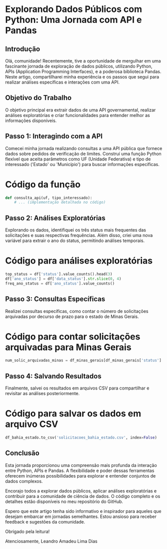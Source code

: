#  Explorando Dados Públicos com Python: Uma Jornada com API e Pandas

## Introdução

Olá, comunidade! Recentemente, tive a oportunidade de mergulhar em uma fascinante jornada de exploração de dados públicos, utilizando Python, APIs (Application Programming Interfaces), e a poderosa biblioteca Pandas. Neste artigo, compartilharei minha experiência e os passos que segui para realizar análises específicas e interações com uma API.

## Objetivo do Trabalho

O objetivo principal era extrair dados de uma API governamental, realizar análises exploratórias e criar funcionalidades para entender melhor as informações disponíveis.

## Passo 1: Interagindo com a API

Comecei minha jornada realizando consultas a uma API pública que fornece dados sobre pedidos de verificação de limites. Construí uma função Python flexível que aceita parâmetros como UF (Unidade Federativa) e tipo de interessado ('Estado' ou 'Município') para buscar informações específicas.

# Código da função

```python
def consulta_api(uf, tipo_interessado):
    # ... (implementação detalhada no código)
```

## Passo 2: Análises Exploratórias

Explorando os dados, identifiquei os três status mais frequentes das solicitações e suas respectivas frequências. Além disso, criei uma nova variável para extrair o ano do status, permitindo análises temporais.

# Código para análises exploratórias

```python
top_status = df['status'].value_counts().head(3)
df['ano_status'] = df['data_status'].str.slice(0, 4)
freq_ano_status = df['ano_status'].value_counts()
```

## Passo 3: Consultas Específicas

Realizei consultas específicas, como contar o número de solicitações arquivadas por decurso de prazo para o estado de Minas Gerais.

# Código para contar solicitações arquivadas para Minas Gerais

```python
num_solic_arquivadas_minas = df_minas_gerais[df_minas_gerais['status'] == 'Arquivado por decurso de prazo'].shape[0]
```

## Passo 4: Salvando Resultados

Finalmente, salvei os resultados em arquivos CSV para compartilhar e revisitar as análises posteriormente.

# Código para salvar os dados em arquivo CSV

```python
df_bahia_estado.to_csv('solicitacoes_bahia_estado.csv', index=False)
```

## Conclusão

Esta jornada proporcionou uma compreensão mais profunda da interação entre Python, APIs e Pandas. A flexibilidade e poder dessas ferramentas oferecem inúmeras possibilidades para explorar e entender conjuntos de dados complexos.

Encorajo todos a explorar dados públicos, aplicar análises exploratórias e contribuir para a comunidade de ciência de dados. O código completo e os detalhes estão disponíveis no meu repositório do GitHub.

Espero que este artigo tenha sido informativo e inspirador para aqueles que desejam embarcar em jornadas semelhantes. Estou ansioso para receber feedback e sugestões da comunidade.

Obrigado pela leitura!

Atenciosamente,
Leandro Amadeu Lima Dias
